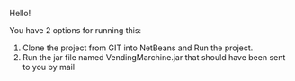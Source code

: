 Hello!

You have 2 options for running this:

1. Clone the project from GIT into NetBeans and Run the project.
2. Run the jar file named VendingMarchine.jar that should have been sent to you by mail